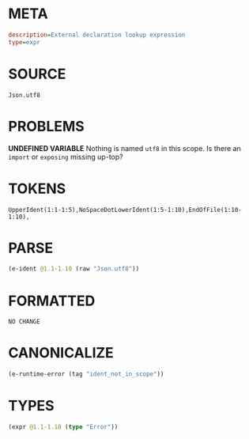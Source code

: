 # META
~~~ini
description=External declaration lookup expression
type=expr
~~~
# SOURCE
~~~roc
Json.utf8
~~~
# PROBLEMS
**UNDEFINED VARIABLE**
Nothing is named `utf8` in this scope.
Is there an `import` or `exposing` missing up-top?

# TOKENS
~~~zig
UpperIdent(1:1-1:5),NoSpaceDotLowerIdent(1:5-1:10),EndOfFile(1:10-1:10),
~~~
# PARSE
~~~clojure
(e-ident @1.1-1.10 (raw "Json.utf8"))
~~~
# FORMATTED
~~~roc
NO CHANGE
~~~
# CANONICALIZE
~~~clojure
(e-runtime-error (tag "ident_not_in_scope"))
~~~
# TYPES
~~~clojure
(expr @1.1-1.10 (type "Error"))
~~~

